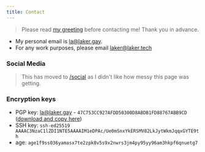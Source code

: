 ```yaml
---
title: Contact
---
```


> Please read [my greeting](/greeting) before contacting me! Thank you in advance.

- My personal email is [la@laker.gay](mailto:la@laker.gay).
- For any work purposes, please email [laker@laker.tech](mailto:laker@laker.tech)

### Social Media
> This has moved to [/social](/social) as I didn't like how messy this page was getting.

### Encryption keys
- PGP key: la@laker.gay - `47C753CC927AFDD50300D8ABDB1FD88767ABB9CD` ([download and copy here](/.well-known/pgp))
- SSH key: `ssh-ed25519 AAAAC3NzaC1lZDI1NTE5AAAAIM1eDPAc/Ue0mSnxYkERSMV82LkJytWkmJqqxGYTE9th`
- age: `age1f9ss036yamasx7te2zpk8v5s9x2nwrs3jm4py95yy96am3hkpf6qnuetg7`